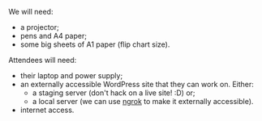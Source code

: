 We will need:

* a projector;
* pens and A4 paper;
* some big sheets of A1 paper (flip chart size).

Attendees will need:

* their laptop and power supply;
* an externally accessible WordPress site that they can work on. Either:
    * a staging server (don't hack on a live site! :D) or;
    * a local server (we can use [ngrok](https://ngrok.com/) to make it externally accessible).
* internet access.
